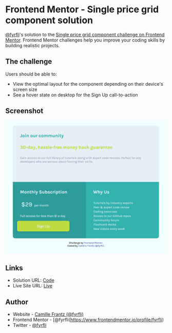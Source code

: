# Frontend Mentor - Single price grid component solution

[@fyrfli](https://www.frontendmentor.io/profile/fyrfli)'s solution to the [Single price grid component challenge on Frontend Mentor](https://www.frontendmentor.io/challenges/single-price-grid-component-5ce41129d0ff452fec5abbbc). Frontend Mentor challenges help you improve your coding skills by building realistic projects. 

## The challenge

Users should be able to:

- View the optimal layout for the component depending on their device's screen size
- See a hover state on desktop for the Sign Up call-to-action

## Screenshot
![](images/single-price-grid.png)


## Links

- Solution URL: [Code](https://github.com/fyrfli/single-price-grid/)
- Live Site URL: [Live](fyrfli.github.io/single-price-grid)


## Author

- Website - [Camille Frantz (@fyrfli)](https://fyrfli.io)
- Frontend Mentor - [@fyrfli(https://www.frontendmentor.io/profile/fyrfli)
- Twitter - [@fyrfli](https://www.twitter.com/fyrfli)
